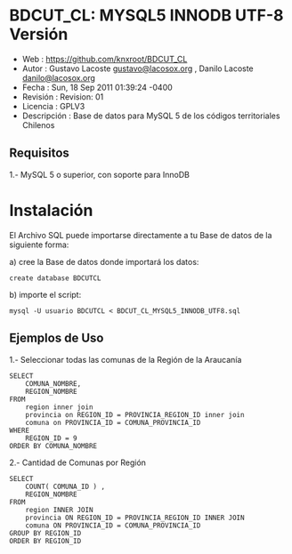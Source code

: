 # BDCUT_CL: MYSQL5 INNODB UTF-8 Versión

- Web         : https://github.com/knxroot/BDCUT_CL
- Autor       : Gustavo Lacoste <gustavo@lacosox.org> , Danilo Lacoste <danilo@lacosox.org>
- Fecha       : Sun, 18 Sep 2011 01:39:24 -0400
- Revisión    : Revision: 01
- Licencia    : GPLV3
- Descripción : Base de datos para MySQL 5 de los códigos territoriales Chilenos

## Requisitos

1.- MySQL 5 o superior, con soporte para InnoDB

# Instalación

El Archivo SQL puede importarse directamente a tu Base de datos de la siguiente forma:

a) cree la Base de datos donde importará los datos:

`create database BDCUTCL`

b) importe el script:

`mysql -U usuario BDCUTCL < BDCUT_CL_MYSQL5_INNODB_UTF8.sql`

## Ejemplos de Uso

1.- Seleccionar todas las comunas de la Región de la Araucanía

    SELECT
    	COMUNA_NOMBRE,
    	REGION_NOMBRE
    FROM
    	region inner join
    	provincia on REGION_ID = PROVINCIA_REGION_ID inner join
    	comuna on PROVINCIA_ID = COMUNA_PROVINCIA_ID
    WHERE
    	REGION_ID = 9
    ORDER BY COMUNA_NOMBRE
    


2.- Cantidad de Comunas por Región

    SELECT
    	COUNT( COMUNA_ID ) ,
    	REGION_NOMBRE
    FROM
    	region INNER JOIN
    	provincia ON REGION_ID = PROVINCIA_REGION_ID INNER JOIN
    	comuna ON PROVINCIA_ID = COMUNA_PROVINCIA_ID
    GROUP BY REGION_ID
    ORDER BY REGION_ID
